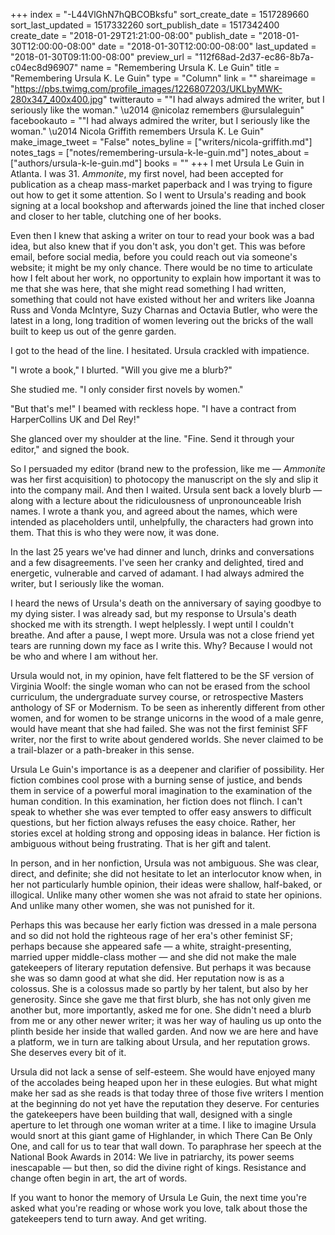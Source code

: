 +++
index = "-L44VlGhN7hQBCOBksfu"
sort_create_date = 1517289660
sort_last_updated = 1517332260
sort_publish_date = 1517342400
create_date = "2018-01-29T21:21:00-08:00"
publish_date = "2018-01-30T12:00:00-08:00"
date = "2018-01-30T12:00:00-08:00"
last_updated = "2018-01-30T09:11:00-08:00"
preview_url = "112f68ad-2d37-ec86-8b7a-c04ec8d96907"
name = "Remembering Ursula K. Le Guin"
title = "Remembering Ursula K. Le Guin"
type = "Column"
link = ""
shareimage = "https://pbs.twimg.com/profile_images/1226807203/UKLbyMWK-280x347_400x400.jpg"
twitterauto = "\"I had always admired the writer, but I seriously like the woman.\" \u2014 @nicolaz remembers @ursulaleguin"
facebookauto = "\"I had always admired the writer, but I seriously like the woman.\" \u2014 Nicola Griffith remembers Ursula K. Le Guin"
make_image_tweet = "False"
notes_byline = ["writers/nicola-griffith.md"]
notes_tags = ["notes/remembering-ursula-k-le-guin.md"]
notes_about = ["authors/ursula-k-le-guin.md"]
books = ""
+++
I met Ursula Le Guin in Atlanta. I was 31. _Ammonite_, my first novel, had been accepted for publication as a cheap mass-market paperback and I was trying to figure out how to get it some attention. So I went to Ursula's reading and book signing at a local bookshop and afterwards joined the line that inched closer and closer to her table, clutching one of her books. 

Even then I knew that asking a writer on tour to read your book was a bad idea, but also knew that if you don't ask, you don't get. This was before email, before social media, before you could reach out via someone's website; it might be my only chance. There would be no time to articulate how I felt about her work, no opportunity to explain how important it was to me that she was here, that she might read something I had written, something that could not have existed without her and writers like Joanna Russ and Vonda McIntyre, Suzy Charnas and Octavia Butler, who were the latest in a long, long tradition of women levering out the bricks of the wall built to keep us out of the genre garden. 
    
I got to the head of the line. I hesitated. Ursula crackled with impatience.

"I wrote a book," I blurted. "Will you give me a blurb?"

She studied me. "I only consider first novels by women." 

"But that's me!" I beamed with reckless hope. "I have a contract from HarperCollins UK and Del Rey!"

She glanced over my shoulder at the line. "Fine. Send it through your editor," and signed the book.

So I persuaded my editor (brand new to the profession, like me &mdash; _Ammonite_ was her first acquisition) to photocopy the manuscript on the sly and slip it into the company mail. And then I waited. Ursula sent back a lovely blurb &mdash; along with a lecture about the ridiculousness of unpronounceable Irish names. I wrote a thank you, and agreed about the names, which were intended as placeholders until, unhelpfully, the characters had grown into them. That this is who they were now, it was done.

In the last 25 years we've had dinner and lunch, drinks and conversations and a few disagreements. I've seen her cranky and delighted, tired and energetic, vulnerable and carved of adamant. I had always admired the writer, but I seriously like the woman.

<div class="break"></div>

I heard the news of Ursula's death on the anniversary of saying goodbye to my dying sister. I was already sad, but my response to Ursula's death shocked me with its strength. I wept helplessly. I wept until I couldn't breathe. And after a pause, I wept more. Ursula was not a close friend yet tears are running down my face as I write this. Why? Because I would not be who and where I am without her.

Ursula would not, in my opinion, have felt flattered to be the SF version of Virginia Woolf: the single woman who can not be erased from the school curriculum, the undergraduate survey course, or retrospective Masters anthology of SF or Modernism. To be seen as inherently different from other women, and for women to be strange unicorns in the wood of a male genre, would have meant that she had failed. She was not the first feminist SFF writer, nor the first to write about gendered worlds. She never claimed to be a trail-blazer or a path-breaker in this sense.

Ursula Le Guin's importance is as a deepener and clarifier of possibility. Her fiction combines cool prose with a burning sense of justice, and bends them in service of a powerful moral imagination to the examination of the human condition. In this examination, her fiction does not flinch. I can't speak to whether she was ever tempted to offer easy answers to difficult questions, but her fiction always refuses the easy choice. Rather, her stories excel at holding strong and opposing ideas in balance. Her fiction is ambiguous without being frustrating. That is her gift and talent.

<div class="break"></div>

In person, and in her nonfiction, Ursula was not ambiguous. She was clear, direct, and definite; she did not hesitate to let an interlocutor know when, in her not particularly humble opinion, their ideas were shallow, half-baked, or illogical. Unlike many other women she was not afraid to state her opinions. And unlike many other women, she was not punished for it.

Perhaps this was because her early fiction was dressed in a male persona and so did not hold the righteous rage of her era's other feminist SF; perhaps because she appeared safe &mdash; a white, straight-presenting, married upper middle-class mother &mdash; and she did not make the male gatekeepers of literary reputation defensive. But perhaps it was because she was so damn good at what she did. Her reputation now is as a colossus. She is a colossus made so partly by her talent, but also by her generosity. Since she gave me that first blurb, she has not only given me another but, more importantly, asked me for one. She didn't need a blurb from me or any other newer writer; it was her way of hauling us up onto the plinth beside her inside that walled garden. And now we are here and have a platform, we in turn are talking about Ursula, and her reputation grows. She deserves every bit of it. 

Ursula did not lack a sense of self-esteem. She would have enjoyed many of the accolades being heaped upon her in these eulogies. But what might make her sad as she reads is that today three of those five writers I mention at the beginning do not yet have the reputation they deserve. For centuries the gatekeepers have been building that wall, designed with a single aperture to let through one woman writer at a time. I like to imagine Ursula would snort at this giant game of Highlander, in which There Can Be Only One, and call for us to tear that wall down. To paraphrase her speech at the National Book Awards in 2014: We live in patriarchy, its power seems inescapable &mdash; but then, so did the divine right of kings. Resistance and change often begin in art, the art of words.

If you want to honor the memory of Ursula Le Guin, the next time you're asked what you're reading or whose work you love, talk about those the gatekeepers tend to turn away. And get writing.